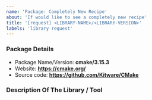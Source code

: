 ```yaml
---
name: 'Package: Completely New Recipe'
about: 'If would like to see a completely new recipe'
title: '[request] <LIBRARY-NAME>/<LIBRARY-VERSION>'
labels: 'library request'
---
```


### Package Details
  * Package Name/Version: **cmake/3.15.3**
  * Website: **https://cmake.org/**
  * Source code: **https://github.com/Kitware/CMake**


### Description Of The Library / Tool
